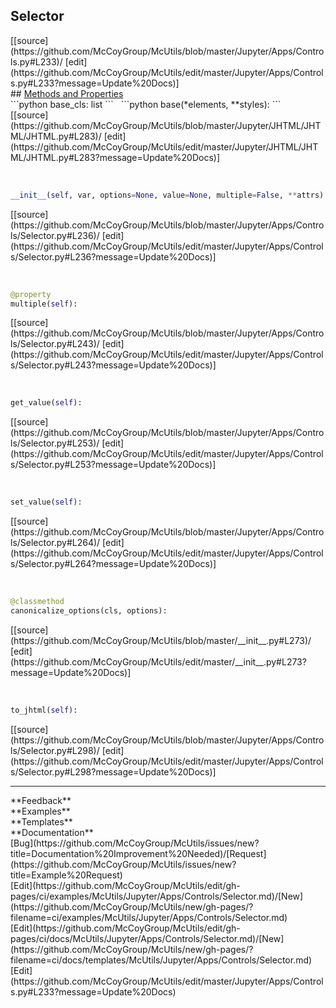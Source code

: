 ## <a id="McUtils.Jupyter.Apps.Controls.Selector">Selector</a> 

<div class="docs-source-link" markdown="1">
[[source](https://github.com/McCoyGroup/McUtils/blob/master/Jupyter/Apps/Controls.py#L233)/
[edit](https://github.com/McCoyGroup/McUtils/edit/master/Jupyter/Apps/Controls.py#L233?message=Update%20Docs)]
</div>









<div class="collapsible-section">
 <div class="collapsible-section collapsible-section-header" markdown="1">
## <a class="collapse-link" data-toggle="collapse" href="#methods" markdown="1"> Methods and Properties</a> <a class="float-right" data-toggle="collapse" href="#methods"><i class="fa fa-chevron-down"></i></a>
 </div>
 <div class="collapsible-section collapsible-section-body collapse show" id="methods" markdown="1">
 ```python
base_cls: list
```
<a id="McUtils.Jupyter.JHTML.JHTML.JHTML.Select" class="docs-object-method">&nbsp;</a> 
```python
base(*elements, **styles): 
```
<div class="docs-source-link" markdown="1">
[[source](https://github.com/McCoyGroup/McUtils/blob/master/Jupyter/JHTML/JHTML/JHTML.py#L283)/
[edit](https://github.com/McCoyGroup/McUtils/edit/master/Jupyter/JHTML/JHTML/JHTML.py#L283?message=Update%20Docs)]
</div>


<a id="McUtils.Jupyter.Apps.Controls.Selector.__init__" class="docs-object-method">&nbsp;</a> 
```python
__init__(self, var, options=None, value=None, multiple=False, **attrs): 
```
<div class="docs-source-link" markdown="1">
[[source](https://github.com/McCoyGroup/McUtils/blob/master/Jupyter/Apps/Controls/Selector.py#L236)/
[edit](https://github.com/McCoyGroup/McUtils/edit/master/Jupyter/Apps/Controls/Selector.py#L236?message=Update%20Docs)]
</div>


<a id="McUtils.Jupyter.Apps.Controls.Selector.multiple" class="docs-object-method">&nbsp;</a> 
```python
@property
multiple(self): 
```
<div class="docs-source-link" markdown="1">
[[source](https://github.com/McCoyGroup/McUtils/blob/master/Jupyter/Apps/Controls/Selector.py#L243)/
[edit](https://github.com/McCoyGroup/McUtils/edit/master/Jupyter/Apps/Controls/Selector.py#L243?message=Update%20Docs)]
</div>


<a id="McUtils.Jupyter.Apps.Controls.Selector.get_value" class="docs-object-method">&nbsp;</a> 
```python
get_value(self): 
```
<div class="docs-source-link" markdown="1">
[[source](https://github.com/McCoyGroup/McUtils/blob/master/Jupyter/Apps/Controls/Selector.py#L253)/
[edit](https://github.com/McCoyGroup/McUtils/edit/master/Jupyter/Apps/Controls/Selector.py#L253?message=Update%20Docs)]
</div>


<a id="McUtils.Jupyter.Apps.Controls.Selector.set_value" class="docs-object-method">&nbsp;</a> 
```python
set_value(self): 
```
<div class="docs-source-link" markdown="1">
[[source](https://github.com/McCoyGroup/McUtils/blob/master/Jupyter/Apps/Controls/Selector.py#L264)/
[edit](https://github.com/McCoyGroup/McUtils/edit/master/Jupyter/Apps/Controls/Selector.py#L264?message=Update%20Docs)]
</div>


<a id="McUtils.Jupyter.Apps.Controls.Selector.canonicalize_options" class="docs-object-method">&nbsp;</a> 
```python
@classmethod
canonicalize_options(cls, options): 
```
<div class="docs-source-link" markdown="1">
[[source](https://github.com/McCoyGroup/McUtils/blob/master/__init__.py#L273)/
[edit](https://github.com/McCoyGroup/McUtils/edit/master/__init__.py#L273?message=Update%20Docs)]
</div>


<a id="McUtils.Jupyter.Apps.Controls.Selector.to_jhtml" class="docs-object-method">&nbsp;</a> 
```python
to_jhtml(self): 
```
<div class="docs-source-link" markdown="1">
[[source](https://github.com/McCoyGroup/McUtils/blob/master/Jupyter/Apps/Controls/Selector.py#L298)/
[edit](https://github.com/McCoyGroup/McUtils/edit/master/Jupyter/Apps/Controls/Selector.py#L298?message=Update%20Docs)]
</div>
 </div>
</div>












---


<div markdown="1" class="text-secondary">
<div class="container">
  <div class="row">
   <div class="col" markdown="1">
**Feedback**   
</div>
   <div class="col" markdown="1">
**Examples**   
</div>
   <div class="col" markdown="1">
**Templates**   
</div>
   <div class="col" markdown="1">
**Documentation**   
</div>
   <div class="col" markdown="1">
   
</div>
   <div class="col" markdown="1">
   
</div>
   <div class="col" markdown="1">
   
</div>
</div>
  <div class="row">
   <div class="col" markdown="1">
[Bug](https://github.com/McCoyGroup/McUtils/issues/new?title=Documentation%20Improvement%20Needed)/[Request](https://github.com/McCoyGroup/McUtils/issues/new?title=Example%20Request)   
</div>
   <div class="col" markdown="1">
[Edit](https://github.com/McCoyGroup/McUtils/edit/gh-pages/ci/examples/McUtils/Jupyter/Apps/Controls/Selector.md)/[New](https://github.com/McCoyGroup/McUtils/new/gh-pages/?filename=ci/examples/McUtils/Jupyter/Apps/Controls/Selector.md)   
</div>
   <div class="col" markdown="1">
[Edit](https://github.com/McCoyGroup/McUtils/edit/gh-pages/ci/docs/McUtils/Jupyter/Apps/Controls/Selector.md)/[New](https://github.com/McCoyGroup/McUtils/new/gh-pages/?filename=ci/docs/templates/McUtils/Jupyter/Apps/Controls/Selector.md)   
</div>
   <div class="col" markdown="1">
[Edit](https://github.com/McCoyGroup/McUtils/edit/master/Jupyter/Apps/Controls.py#L233?message=Update%20Docs)   
</div>
   <div class="col" markdown="1">
   
</div>
   <div class="col" markdown="1">
   
</div>
   <div class="col" markdown="1">
   
</div>
</div>
</div>
</div>